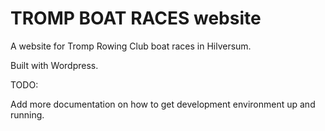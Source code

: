 # TROMP BOAT RACES website

A website for Tromp Rowing Club boat races in Hilversum.

Built with Wordpress. 

TODO:

Add more documentation on how to get development environment up and running.